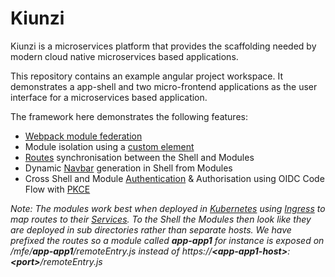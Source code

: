 # Kiunzi

<!-- [![Build Status](https://github.com/jamarsto/Angular_Workspace/actions/workflows/workflow_file/badge.svg)](https://github.com/jamarsto/Angular_Workspace/actions/workflows/workflow_file/badge.svg) -->

Kiunzi is a microservices platform that provides the scaffolding needed by modern cloud native microservices based applications.

This repository contains an example angular project workspace.  It demonstrates a app-shell and two micro-frontend applications as the user interface for a microservices based application.

The framework here demonstrates the following features:
- [Webpack module federation](https://webpack.js.org/concepts/module-federation/)
- Module isolation using a [custom element](https://angular.io/guide/elements)
- [Routes](https://angular.io/guide/router) synchronisation between the Shell and Modules
- Dynamic [Navbar](https://getbootstrap.com/docs/5.0/components/navbar/) generation in Shell from Modules
- Cross Shell and Module [Authentication](https://www.npmjs.com/package/angular-auth-oidc-client) & Authorisation using OIDC Code Flow with [PKCE](https://oauth.net/2/pkce/)

*Note: The modules work best when deployed in [Kubernetes](https://kubernetes.io/) using [Ingress](https://kubernetes.io/docs/concepts/services-networking/ingress/) to map routes to their [Services](https://kubernetes.io/docs/concepts/services-networking/service/).  To the Shell the Modules then look like they are deployed in sub directories rather than separate hosts.  We have prefixed the routes so a module called **app-app1** for instance is exposed on /mfe/**app-app1**/remoteEntry.js instead of https://**&lt;app-app1-host&gt;**:**&lt;port&gt;**/remoteEntry.js*
